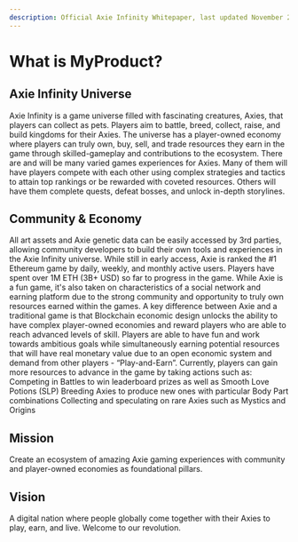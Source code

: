 ```yaml
---
description: Official Axie Infinity Whitepaper, last updated November 2021
---
```


# What is MyProduct?

## Axie Infinity Universe

Axie Infinity is a game universe filled with fascinating creatures, Axies, that players can collect as pets. Players aim to battle, breed, collect, raise, and build kingdoms for their Axies. The universe has a player-owned economy where players can truly own, buy, sell, and trade resources they earn in the game through skilled-gameplay and contributions to the ecosystem. There are and will be many varied games experiences for Axies. Many of them will have players compete with each other using complex strategies and tactics to attain top rankings or be rewarded with coveted resources. Others will have them complete quests, defeat bosses, and unlock in-depth storylines.

## Community & Economy

All art assets and Axie genetic data can be easily accessed by 3rd parties, allowing community developers to build their own tools and experiences in the Axie Infinity universe. While still in early access, Axie is ranked the #1 Ethereum game by daily, weekly, and monthly active users. Players have spent over 1M ETH (3B+ USD) so far to progress in the game. While Axie is a fun game, it's also taken on characteristics of a social network and earning platform due to the strong community and opportunity to truly own resources earned within the games. A key difference between Axie and a traditional game is that Blockchain economic design unlocks the ability to have complex player-owned economies and reward players who are able to reach advanced levels of skill. Players are able to have fun and work towards ambitious goals while simultaneously earning potential resources that will have real monetary value due to an open economic system and demand from other players - “Play-and-Earn”. Currently, players can gain more resources to advance in the game by taking actions such as: Competing in Battles to win leaderboard prizes as well as Smooth Love Potions (SLP) Breeding Axies to produce new ones with particular Body Part combinations Collecting and speculating on rare Axies such as Mystics and Origins

## Mission

Create an ecosystem of amazing Axie gaming experiences with community and player-owned economies as foundational pillars.

## Vision

A digital nation where people globally come together with their Axies to play, earn, and live. Welcome to our revolution.
